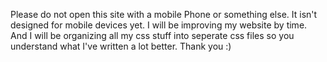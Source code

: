 Please do not open this site with a mobile Phone or something else. It isn't designed for mobile devices yet. 
I will be improving my website by time.
And I will be organizing all my css stuff into seperate css files so you understand what I've written a lot better.
Thank you :)

